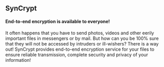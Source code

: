 ## SynCrypt
#### End-to-end encryption is available to everyone!
It often happens that you have to send photos, videos and other eerily important files in messengers or by mail. But how can you be 100% sure that they will not be accessed by intruders or ill-wishers? There is a way out! SynCrypt provides end-to-end encryption service for your files to ensure reliable transmission, complete security and privacy of your information!
